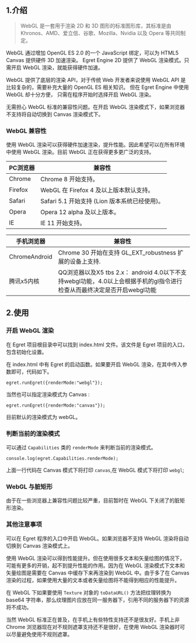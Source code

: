 ## 1.介绍

> WebGL 是一套用于渲染 2D 和 3D 图形的标准图形库，其标准是由 Khronos、AMD、爱立信、谷歌、Mozilla、Nvidia 以及 Opera 等共同制定。

WebGL 通过增加 OpenGL ES 2.0 的一个 JavaScript 绑定，可以为 HTML5 Canvas 提供硬件 3D 加速渲染。 Egret Engine 2D 提供了 WebGL 渲染模式。只需开启 WebGL 渲染，就能获得硬件加速。

WebGL 提供了底层的渲染 API，对于传统 Web 开发者来说使用 WebGL API 是比较复杂的，需要补充大量的 OpenGL ES 相关知识。 但在 Egret Engine 中使用 WebGL 却十分方便， 只需在程序开始时选择开启 WebGL 渲染。

无需担心 WebGL 标准的兼容性问题。在开启 WebGL 渲染模式下，如果浏览器不支持将自动切换到 Canvas 渲染模式下。

### WebGL 兼容性

使用 WebGL 渲染可以获得硬件加速渲染，提升性能。因此希望可以在所有环境中使用 WebGL 渲染。目前 WebGL 正在获得更多更广泛的支持。

| PC浏览器 | 兼容性 |
|---|---|
| Chrome | Chrome 8 开始支持。|
| Firefox | WebGL 在 Firefox 4 及以上版本默认支持。|
| Safari  | Safari 5.1 开始支持 (Lion 版本系统已经使用)。|
| Opera | Opera 12 alpha 及以上版本。| 
| IE | IE 11 开始支持。 |

| 手机浏览器 | 兼容性 |
|---|---|
| ChromeAndroid | Chrome 30 开始在支持 GL_EXT_robustness 扩展的设备上支持. | 
| 腾讯x5内核 | QQ浏览器以及X5 tbs 2.x： android 4.0以下不支持webgl功能，4.0以上会根据手机的gl指令进行检查从而最终决定是否开启webgl功能 | 

## 2.使用

### 开启 WebGL 渲染

在 Egret 项目根目录中可以找到 index.html 文件。该文件是 Egret 项目的入口，包含初始化设置。

在 index.html 中有 Egret 的启动函数。如果要开启 WebGL 渲染，在其中传入参数即可，代码如下。

```
egret.runEgret({renderMode:"webgl"});
```

当然也可以指定渲染模式为 Canvas :

```
egret.runEgret({renderMode:"canvas"});
```

目前默认的渲染模式为 webGL。

### 判断当前的渲染模式

可以通过 `Capabilities` 类的 `renderMode` 来判断当前的渲染模式。

```
console.log(egret.Capabilities.renderMode);
```

上面一行代码在 Canvas 模式下将打印 `canvas`,在 WebGL 模式下将打印 `webgl`;

### WebGL 与脏矩形

由于在一些浏览器上兼容性问题比较严重，目前暂时在 WebGL 下关闭了的脏矩形渲染。

### 其他注意事项

可以在 Egret 程序的入口中开启 WebGL。如果浏览器不支持 WebGL 渲染将自动切换到 Canvas 渲染模式上。

使用 WebGL 渲染可以得到性能提升。但在使用很多文本和矢量绘图的情况下，可能有更多的开销，起不到提升性能的作用。因为在 WebGL 渲染模式下文本和矢量绘图是需要在 Canvas 中缓存下来再渲染到 WebGL 中。由于多了在 Canvas 渲染的过程，如果使用大量的文本或者矢量绘图将不能得到相应的性能提升。

在 WebGL 下如果要使用 `Texture` 对象的 `toDataURL()` 方法把纹理转换为 base64 字符串，那么纹理图片应放在同一服务器下，引用不同的服务器下的资源将不成功。

当然 WebGL 标准正在普及，在手机上有些特性支持还不是很友好。手机上非 Chrome 浏览器现在对不规则遮罩支持还不是很好，在使用 WebGL 渲染器时可以尽量避免使用不规则遮罩。




